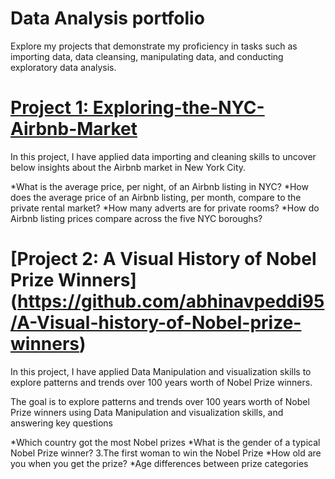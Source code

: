 # Data Analysis portfolio 

Explore my projects that demonstrate my proficiency in tasks such as importing data, data cleansing, manipulating data, and conducting exploratory data analysis.

# [Project 1: Exploring-the-NYC-Airbnb-Market](https://github.com/abhinavpeddi95/DA_Exploring-the-NYC-Airbnb-Market)

In this project, I have applied data importing and cleaning skills to uncover below insights about the Airbnb market in New York City.

*What is the average price, per night, of an Airbnb listing in NYC?
*How does the average price of an Airbnb listing, per month, compare to the private rental market?
*How many adverts are for private rooms?
*How do Airbnb listing prices compare across the five NYC boroughs?

# [Project 2: A Visual History of Nobel Prize Winners] (https://github.com/abhinavpeddi95/A-Visual-history-of-Nobel-prize-winners)

In this project, I have applied Data Manipulation and visualization skills to explore patterns and trends over 100 years worth of Nobel Prize winners.

The goal is to explore patterns and trends over 100 years worth of Nobel Prize winners using Data Manipulation and visualization skills, and answering key questions

*Which country got the most Nobel prizes
*What is the gender of a typical Nobel Prize winner? 3.The first woman to win the Nobel Prize
*How old are you when you get the prize?
*Age differences between prize categories




